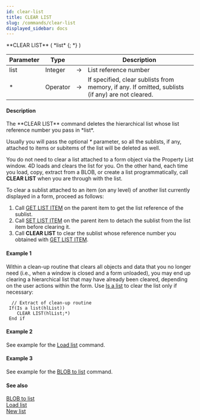 ```yaml
---
id: clear-list
title: CLEAR LIST
slug: /commands/clear-list
displayed_sidebar: docs
---
```


<!--REF #_command_.CLEAR LIST.Syntax-->**CLEAR LIST** ( *list* {; *} )<!-- END REF-->
<!--REF #_command_.CLEAR LIST.Params-->
| Parameter | Type |  | Description |
| --- | --- | --- | --- |
| list | Integer | &rarr; | List reference number |
| * | Operator |  &rarr; | If specified, clear sublists from memory, if any. If omitted, sublists (if any) are not cleared. |

<!-- END REF-->

#### Description 

<!--REF #_command_.CLEAR LIST.Summary-->The **CLEAR LIST** command deletes the hierarchical list whose list reference number you pass in *list*.<!-- END REF-->

Usually you will pass the optional *\** parameter, so all the sublists, if any, attached to items or subitems of the list will be deleted as well.

You do not need to clear a list attached to a form object via the Property List window. 4D loads and clears the list for you. On the other hand, each time you load, copy, extract from a BLOB, or create a list programmatically, call **CLEAR LIST** when you are through with the list.

To clear a sublist attached to an item (on any level) of another list currently displayed in a form, proceed as follows:

1. Call [GET LIST ITEM](get-list-item.md) on the parent item to get the list reference of the sublist.
2. Call [SET LIST ITEM](set-list-item.md) on the parent item to detach the sublist from the list item before clearing it.
3. Call **CLEAR LIST** to clear the sublist whose reference number you obtained with [GET LIST ITEM](get-list-item.md).

#### Example 1 

Within a clean-up routine that clears all objects and data that you no longer need (i.e., when a window is closed and a form unloaded), you may end up clearing a hierarchical list that may have already been cleared, depending on the user actions within the form. Use [Is a list](is-a-list.md) to clear the list only if necessary:

```4d
  // Extract of clean-up routine
 If(Is a list(hlList))
    CLEAR LIST(hlList;*)
 End if
```

#### Example 2 

See example for the [Load list](load-list.md) command.

#### Example 3 

See example for the [BLOB to list](blob-to-list.md) command.

#### See also 

[BLOB to list](blob-to-list.md)  
[Load list](load-list.md)  
[New list](new-list.md)  
